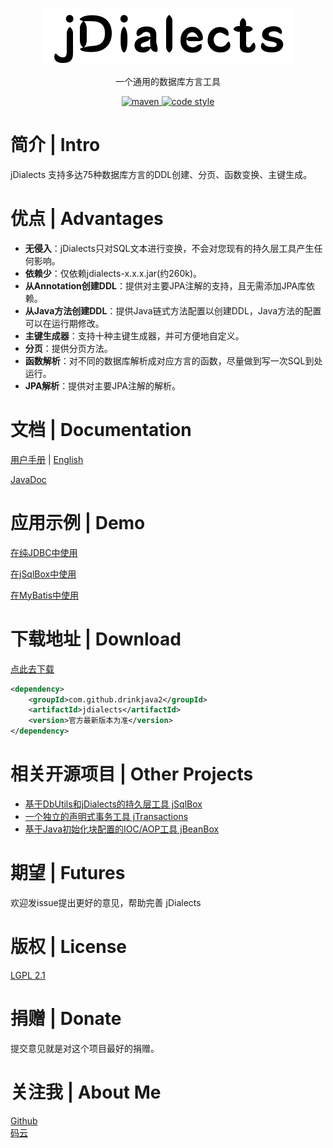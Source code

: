 <p align="center">
  <a href="https://github.com/drinkjava2/jDialects">
   <img alt="jdialects-logo" src="jdialects-logo.png">
  </a>
</p>

<p align="center">
  一个通用的数据库方言工具
</p>

<p align="center">
  <a href="http://search.maven.org/#search%7Cga%7C1%7Cg%3A%22com.github.drinkjava2%22%20AND%20a%3A%22jdialects%22">
    <img alt="maven" src="https://img.shields.io/maven-central/v/com.github.drinkjava2/jdialects.svg?style=flat-square">
  </a>

  <a href="https://www.gnu.org/licenses/lgpl-3.0">
    <img alt="code style" src="https://img.shields.io/badge/License-LGPL%20v3-blue.svg?style=flat-square">
  </a>
</p>

# 简介 | Intro

jDialects 支持多达75种数据库方言的DDL创建、分页、函数变换、主键生成。

# 优点 | Advantages

- **无侵入**：jDialects只对SQL文本进行变换，不会对您现有的持久层工具产生任何影响。
- **依赖少**：仅依赖jdialects-x.x.x.jar(约260k)。
- **从Annotation创建DDL**：提供对主要JPA注解的支持，且无需添加JPA库依赖。
- **从Java方法创建DDL**：提供Java链式方法配置以创建DDL，Java方法的配置可以在运行期修改。
- **主键生成器**：支持十种主键生成器，并可方便地自定义。
- **分页**：提供分页方法。
- **函数解析**：对不同的数据库解析成对应方言的函数，尽量做到写一次SQL到处运行。
- **JPA解析**：提供对主要JPA注解的解析。

# 文档 | Documentation

[用户手册](../../wiki)  |  [English](../../wiki)

[JavaDoc](http://search.maven.org/#search%7Cga%7C1%7Ca%3A%22jdialects%22)

# 应用示例 | Demo

[在纯JDBC中使用](../../wiki/在纯JDBC项目中使用)

[在jSqlBox中使用](../../wiki/在jSqlBox项目中使用)

[在MyBatis中使用](../../wiki/在MyBatis中使用)

# 下载地址 | Download

[点此去下载](http://search.maven.org/#search%7Cga%7C1%7Ca%3A%22jdialects%22)

```xml
<dependency>
    <groupId>com.github.drinkjava2</groupId>
    <artifactId>jdialects</artifactId>
    <version>官方最新版本为准</version>
</dependency>
```

# 相关开源项目 | Other Projects

- [基于DbUtils和jDialects的持久层工具 jSqlBox](https://gitee.com/drinkjava2/jSqlBox)
- [一个独立的声明式事务工具 jTransactions](https://gitee.com/drinkjava2/jTransactions)
- [基于Java初始化块配置的IOC/AOP工具 jBeanBox](https://gitee.com/drinkjava2/jBeanBox)

# 期望 | Futures

欢迎发issue提出更好的意见，帮助完善 jDialects

# 版权 | License

[LGPL 2.1](https://www.gnu.org/licenses/lgpl-2.1)

# 捐赠 | Donate

提交意见就是对这个项目最好的捐赠。

# 关注我 | About Me
[Github](https://github.com/drinkjava2)  
[码云](https://gitee.com/drinkjava2)  
